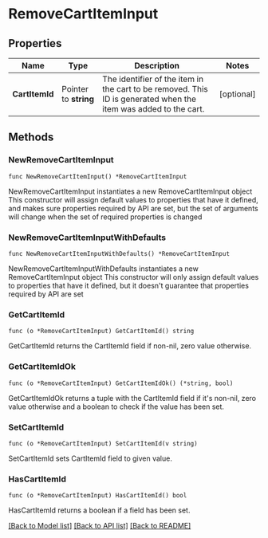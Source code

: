 # RemoveCartItemInput

## Properties

Name | Type | Description | Notes
------------ | ------------- | ------------- | -------------
**CartItemId** | Pointer to **string** | The identifier of the item in the cart to be removed. This ID is generated when the item was added to the cart.  | [optional] 

## Methods

### NewRemoveCartItemInput

`func NewRemoveCartItemInput() *RemoveCartItemInput`

NewRemoveCartItemInput instantiates a new RemoveCartItemInput object
This constructor will assign default values to properties that have it defined,
and makes sure properties required by API are set, but the set of arguments
will change when the set of required properties is changed

### NewRemoveCartItemInputWithDefaults

`func NewRemoveCartItemInputWithDefaults() *RemoveCartItemInput`

NewRemoveCartItemInputWithDefaults instantiates a new RemoveCartItemInput object
This constructor will only assign default values to properties that have it defined,
but it doesn't guarantee that properties required by API are set

### GetCartItemId

`func (o *RemoveCartItemInput) GetCartItemId() string`

GetCartItemId returns the CartItemId field if non-nil, zero value otherwise.

### GetCartItemIdOk

`func (o *RemoveCartItemInput) GetCartItemIdOk() (*string, bool)`

GetCartItemIdOk returns a tuple with the CartItemId field if it's non-nil, zero value otherwise
and a boolean to check if the value has been set.

### SetCartItemId

`func (o *RemoveCartItemInput) SetCartItemId(v string)`

SetCartItemId sets CartItemId field to given value.

### HasCartItemId

`func (o *RemoveCartItemInput) HasCartItemId() bool`

HasCartItemId returns a boolean if a field has been set.


[[Back to Model list]](../README.md#documentation-for-models) [[Back to API list]](../README.md#documentation-for-api-endpoints) [[Back to README]](../README.md)


